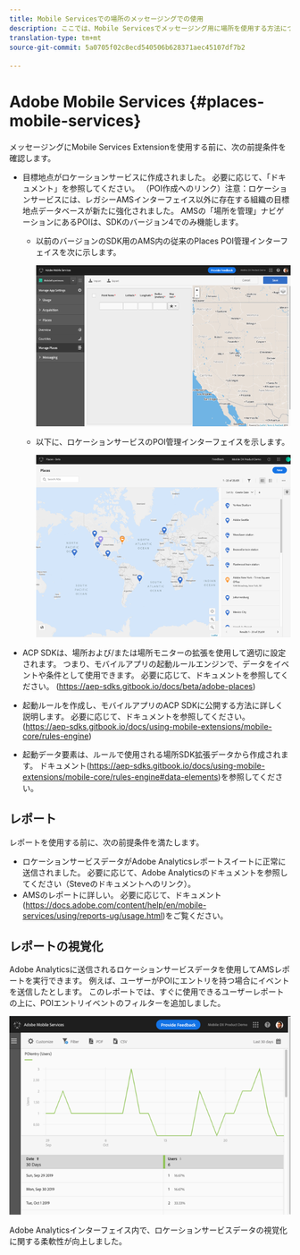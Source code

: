 ```yaml
---
title: Mobile Servicesでの場所のメッセージングでの使用
description: ここでは、Mobile Servicesでメッセージング用に場所を使用する方法について説明します。
translation-type: tm+mt
source-git-commit: 5a0705f02c8ecd540506b628371aec45107df7b2

---
```



# Adobe Mobile Services {#places-mobile-services}

メッセージングにMobile Services Extensionを使用する前に、次の前提条件を確認します。

* 目標地点がロケーションサービスに作成されました。 必要に応じて、「ドキュメント」を参照してください。 （POI作成へのリンク）注意：ロケーションサービスには、レガシーAMSインターフェイス以外に存在する組織の目標地点データベースが新たに強化されました。 AMSの「場所を管理」ナビゲーションにあるPOIは、SDKのバージョン4でのみ機能します。
   * 以前のバージョンのSDK用のAMS内の従来のPlaces POI管理インターフェイスを次に示します。

      ![レガシーUI](/help/assets/legacy-location-v4-ui.png)

   * 以下に、ロケーションサービスのPOI管理インターフェイスを示します。

      ![ロケーションサービスPOI管理UI](/help/assets/places-ui.png)

* ACP SDKは、場所および/または場所モニターの拡張を使用して適切に設定されます。 つまり、モバイルアプリの起動ルールエンジンで、データをイベントや条件として使用できます。 必要に応じて、ドキュメントを参照してください。 (https://aep-sdks.gitbook.io/docs/beta/adobe-places)

* 起動ルールを作成し、モバイルアプリのACP SDKに公開する方法に詳しく説明します。 必要に応じて、ドキュメントを参照してください。 (https://aep-sdks.gitbook.io/docs/using-mobile-extensions/mobile-core/rules-engine)

* 起動データ要素は、ルールで使用される場所SDK拡張データから作成されます。 ドキュメント(https://aep-sdks.gitbook.io/docs/using-mobile-extensions/mobile-core/rules-engine#data-elements)を参照してください。

## レポート

レポートを使用する前に、次の前提条件を満たします。

* ロケーションサービスデータがAdobe Analyticsレポートスイートに正常に送信されました。 必要に応じて、Adobe Analyticsのドキュメントを参照してください（Steveのドキュメントへのリンク）。
* AMSのレポートに詳しい。 必要に応じて、ドキュメント(https://docs.adobe.com/content/help/en/mobile-services/using/reports-ug/usage.html)をご覧ください。

## レポートの視覚化

Adobe Analyticsに送信されるロケーションサービスデータを使用してAMSレポートを実行できます。 例えば、ユーザーがPOIにエントリを持つ場合にイベントを送信したとします。 このレポートでは、すぐに使用できるユーザーレポートの上に、POIエントリイベントのフィルターを追加しました。

![レポートの視覚化](/help/assets/report-visualize.png)

Adobe Analyticsインターフェイス内で、ロケーションサービスデータの視覚化に関する柔軟性が向上しました。

